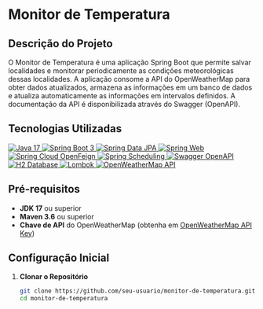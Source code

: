 # **Monitor de Temperatura**

## **Descrição do Projeto**

O Monitor de Temperatura é uma aplicação Spring Boot que permite salvar localidades e monitorar periodicamente as condições meteorológicas dessas localidades. A aplicação consome a API do OpenWeatherMap para obter dados atualizados, armazena as informações em um banco de dados e atualiza automaticamente as informações em intervalos definidos. A documentação da API é disponibilizada através do Swagger (OpenAPI).

## **Tecnologias Utilizadas**

<p align="left">
  <a href="https://www.oracle.com/java/technologies/javase/jdk17-archive-downloads.html" target="_blank">
    <img src="https://img.shields.io/badge/Java-17-007396?logo=java&logoColor=white" alt="Java 17"/>
  </a>
  <a href="https://spring.io/projects/spring-boot" target="_blank">
    <img src="https://img.shields.io/badge/Spring%20Boot-3.0-brightgreen?logo=springboot&logoColor=white" alt="Spring Boot 3"/>
  </a>
  <a href="https://spring.io/projects/spring-data-jpa" target="_blank">
    <img src="https://img.shields.io/badge/Spring%20Data%20JPA-3.0-brightgreen?logo=spring&logoColor=white" alt="Spring Data JPA"/>
  </a>
  <a href="https://spring.io/projects/spring-framework" target="_blank">
    <img src="https://img.shields.io/badge/Spring%20Web-6.0-brightgreen?logo=spring&logoColor=white" alt="Spring Web"/>
  </a>
  <a href="https://spring.io/projects/spring-cloud-openfeign" target="_blank">
    <img src="https://img.shields.io/badge/Spring%20Cloud%20OpenFeign-4.0-brightgreen?logo=spring&logoColor=white" alt="Spring Cloud OpenFeign"/>
  </a>
  <a href="https://spring.io/guides/gs/scheduling-tasks/" target="_blank">
    <img src="https://img.shields.io/badge/Spring%20Scheduling-3.0-brightgreen?logo=spring&logoColor=white" alt="Spring Scheduling"/>
  </a>
  <a href="https://swagger.io/" target="_blank">
    <img src="https://img.shields.io/badge/Swagger-OpenAPI-brightgreen?logo=swagger&logoColor=white" alt="Swagger OpenAPI"/>
  </a>
  <a href="https://www.h2database.com/" target="_blank">
    <img src="https://img.shields.io/badge/H2%20Database-1.4.200-blue" alt="H2 Database"/>
  </a>
  <a href="https://projectlombok.org/" target="_blank">
    <img src="https://img.shields.io/badge/Lombok-1.18.24-red" alt="Lombok"/>
  </a>
  <a href="https://openweathermap.org/api" target="_blank">
    <img src="https://img.shields.io/badge/OpenWeatherMap%20API-Current-orange" alt="OpenWeatherMap API"/>
  </a>
</p>

## **Pré-requisitos**

- **JDK 17** ou superior
- **Maven 3.6** ou superior
- **Chave de API** do OpenWeatherMap (obtenha em [OpenWeatherMap API Key](https://home.openweathermap.org/api_keys))

## **Configuração Inicial**

1. **Clonar o Repositório**

   ```bash
   git clone https://github.com/seu-usuario/monitor-de-temperatura.git
   cd monitor-de-temperatura
